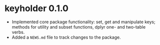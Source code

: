 # keyholder 0.1.0

* Implemented core package functionality: set, get and manipulate keys; methods
for utility and subset functions, dplyr one- and two-table verbs.
* Added a `NEWS.md` file to track changes to the package.
